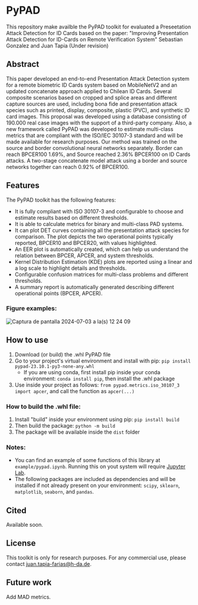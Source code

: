 # PyPAD

This repository make availble the PyPAD toolkit for evaluated a Preseetation Attack Detection for ID Cards based on the paper: "Improving Presentation Attack Detection for ID-Cards on Remote Verification System" Sebastian Gonzalez and Juan Tapia (Under revision)


## Abstract

This paper developed an end-to-end Presentation Attack Detection system for a remote biometric ID Cards system based on MobileNetV2 and an updated concatenate approach applied to Chilean ID Cards. Several composite scenarios based on cropped and splice areas and different capture sources are
used, including bona fide and presentation attack species such as printed, display, composite, plastic (PVC), and synthetic ID card
images. This proposal was developed using a database consisting of 190.000 real case images with the support of a third-party
company. Also, a new framework called PyPAD was developed to estimate multi-class metrics that are compliant with the ISO/IEC 30107-3 standard
and will be made available for research purposes. Our method was trained on the source and border convolutional
neural networks separately. Border can reach BPCER100 1.69%, and Source reached 2.36% BPCER100 on ID Cards attacks. A two-stage concatenate model attack using a border and source networks together can reach 0.92% of BPCER100.


## Features

The PyPAD toolkit has the following features:
- It is fully compliant with ISO 30107-3 and configurable to choose and estimate results based on different thresholds.
- It is able to calculate metrics for binary and multi-class PAD systems.
- It can plot DET curves containing all the presentation attack species for comparison. The plot depicts the two operational points typically reported, BPCER10 and BPCER20, with values highlighted.
- An EER plot is automatically created, which can help us understand the relation between BPCER, APCER, and system thresholds.
- Kernel Distribution Estimation (KDE) plots are reported using a linear and a log scale to highlight details and thresholds.
- Configurable confusion matrices for multi-class problems and different thresholds.
- A summary report is automatically generated describing different operational points (BPCER, APCER). 


### Figure examples:

![Captura de pantalla 2024-07-03 a la(s) 12 24 09](https://github.com/jedota/PyPAD/assets/45126159/0ca69ade-9adf-43fa-ad12-00389dddb00e)


## How to use

1. Download (or build) the .whl PyPAD file
2. Go to your project's virtual environment and install with pip: `pip install pypad-23.10.1-py3-none-any.whl`
    - If you are using conda, first install pip inside your conda environment: `conda install pip`, then install the .whl package
3. Use inside your project as follows: `from pypad.metrics.iso_30107_3 import apcer`, and call the function as `apcer(...)`


### How to build the .whl file:

1. Install "build" inside your environment using pip: `pip install build`
2. Then build the package: `python -m build`
3. The package will be available inside the `dist` folder


### Notes:

* You can find an example of some functions of this library at `example/pypad.ipynb`. Running this on yout system will require [Jupyter Lab](https://jupyterlab.readthedocs.io/en/stable/getting_started/installation.html).
* The following packages are included as dependencies and will be installed if not already present on your environment: `scipy`, `sklearn`, `matplotlib`, `seaborn`, and `pandas`.


## Cited

 Available soon.


## License

This toolkit is only for research purposes. For any commercial use, please contact [juan.tapia-farias@h-da.de](mailto:juan.tapia-farias@h-da.de).


## Future work

Add MAD metrics.